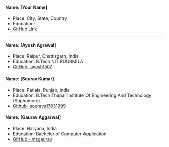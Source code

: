  #### Name: [Your Name] 
- Place: City, State, Country
- Education: 
- [GitHub Link](Link)
-------------------------------


#### Name: [Ayush Agrawal]
 - Place: Raipur, Chattisgarh, India
 - Education: B.Tech NIT ROURKELA
 - [GitHub- ayush1507](github.com/ayush1507)
 
 #### Name: [Sourav Kumar]
 - Place: Patiala, Punjab, India
 - Education: B.Tech Thapar Institute Of Engineering And Technology (Sophomore)
 - [Github- souravs17031999](https://github.com/souravs17031999)
 
#### Name: [Gaurav Aggarwal]
 - Place: Haryana, India
 - Education: Bachelor of Computer Application
 - [GitHub - msgaurav](https://github.com/msgaurav)